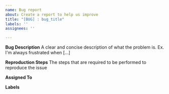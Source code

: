 ```yaml
---
name: Bug report
about: Create a report to help us improve
title: "[BUG] : bug_title"
labels: ''
assignees: ''

---
```


**Bug Description**
A clear and concise description of what the problem is. Ex. I'm always frustrated when [...]

**Reproduction Steps**
The steps that are required to be performed to reproduce the issue

**Assigned To**

**Labels**
